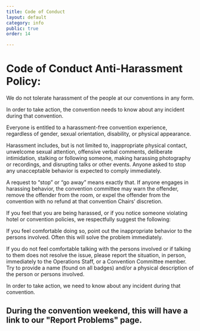 ```yaml
---
title: Code of Conduct
layout: default
category: info
public: true
order: 14

---
```

# Code of Conduct Anti-Harassment Policy:

We do not tolerate harassment of the people at our conventions in any form.

In order to take action, the convention needs to know about any incident during that convention.

Everyone is entitled to a harassment-free convention experience, regardless of gender, sexual orientation, disability, or physical appearance.

Harassment includes, but is not limited to, inappropriate physical contact, unwelcome sexual attention, offensive verbal comments, deliberate intimidation, stalking or following someone, making harassing photography or recordings, and disrupting talks or other events. Anyone asked to stop any unacceptable behavior is expected to comply immediately.

A request to “stop” or “go away” means exactly that. If anyone engages in harassing behavior, the convention committee may warn the offender, remove the offender from the room, or expel the offender from the convention with no refund at that convention Chairs’ discretion.

If you feel that you are being harassed, or if you notice someone violating hotel or convention policies, we respectfully suggest the following:

If you feel comfortable doing so, point out the inappropriate behavior to the persons involved. Often this will solve the problem immediately.

If you do not feel comfortable talking with the persons involved or if talking to them does not resolve the issue, please report the situation, in person, immediately to the Operations Staff, or a Convention Committee member. Try to provide a name (found on all badges) and/or a physical description of the person or persons involved.

In order to take action, we need to know about any incident during that convention.

## During the convention weekend, this will have a link to our "Report Problems" page.